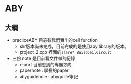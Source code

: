 # ABY
## 大綱
+ practiceABY 目前有我們實作的ceil function
    + shr版本尚未完成，目前完成的是使用aby library的版本。
    + project_2.cpp 裡面的```share* BuildCeilCircuit```
+ 三份 note 是目前看文件做的紀錄
    + report 目前想到的專題方向
    + papernote : 學長的paper
    + abyguidenote : abyguide筆記

